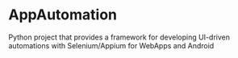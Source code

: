 # AppAutomation
Python project that provides a framework for developing UI-driven automations with Selenium/Appium for WebApps and Android
